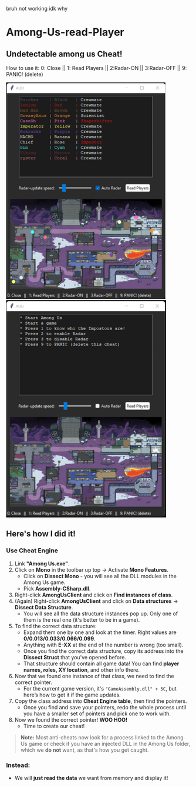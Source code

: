 bruh not working idk why
# Among-Us-read-Player
## Undetectable among us Cheat!
How to use it: 0: Close || 1: Read Players || 2:Radar-ON || 3:Radar-OFF || 9: PANIC! (delete)

![1.PNG](1.PNG)
![2.PNG](2.PNG)


## Here's how I did it!

### Use Cheat Engine

1. Link **"Among Us.exe"**.
2. Click on **Mono** in the toolbar up top -> Activate **Mono Features**.
   - Click on **Dissect Mono** - you will see all the DLL modules in the Among Us game.
   - Pick **Assembly-CSharp.dll**.
3. Right-click **AmongUsClient** and click on **Find instances of class**.
4. (Again) Right-click **AmongUsClient** and click on **Data structures** -> **Dissect Data Structure**.
   - You will see all the data structure instances pop up. Only one of them is the real one (it's better to be in a game).
5. To find the correct data structure:
   - Expand them one by one and look at the timer. Right values are **0/0.013/0.033/0.066/0.099**.
   - Anything with **E-XX** at the end of the number is wrong (too small).
   - Once you find the correct data structure, copy its address into the **Dissect Struct** that you've opened before.
   - That structure should contain all game data! You can find **player names, roles, XY location**, and other info there.
6. Now that we found one instance of that class, we need to find the correct pointer.
   - For the current game version, it's `"GameAssembly.dll" + 5C`, but here’s how to get it if the game updates.
7. Copy the class address into **Cheat Engine table**, then find the pointers.
   - Once you find and save your pointers, redo the whole process until you have a smaller set of pointers and pick one to work with.
8. Now we found the correct pointer! **WOO HOO!**
   - Time to create our cheat!
   
> **Note:** Most anti-cheats now look for a process linked to the Among Us game or check if you have an injected DLL in the Among Us folder, which we **do not** want, as that's how you get caught.

### Instead:
- We will **just read the data** we want from memory and display it!

